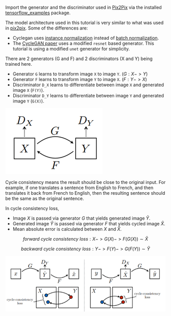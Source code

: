 Import the generator and the discriminator used in [Pix2Pix](https://github.com/tensorflow/examples/blob/master/tensorflow_examples/models/pix2pix/pix2pix.py) via the installed [tensorflow_examples](https://github.com/tensorflow/examples) package.

The model architecture used in this tutorial is very similar to what was used in [pix2pix](https://github.com/tensorflow/examples/blob/master/tensorflow_examples/models/pix2pix/pix2pix.py). Some of the differences are:
* Cyclegan uses [instance normalization](https://arxiv.org/abs/1607.08022) instead of [batch normalization](https://arxiv.org/abs/1502.03167).
* The [CycleGAN paper](https://arxiv.org/abs/1703.10593) uses a modified `resnet` based generator. This tutorial is using a modified `unet` generator for simplicity.

There are 2 generators (G and F) and 2 discriminators (X and Y) being trained here.
* Generator `G` learns to transform image `X` to image `Y`. $(G: X -> Y)$
* Generator `F` learns to transform image `Y` to image `X`. $(F: Y -> X)$
* Discriminator `D_X` learns to differentiate between image `X` and generated image `X` (`F(Y)`).
* Discriminator `D_Y` learns to differentiate between image `Y` and generated image `Y` (`G(X)`).

![Cyclegan model](imgs/cyclegan_model.png)


Cycle consistency means the result should be close to the original input. For example, if one translates a sentence from English to French, and then translates it back from French to English, then the resulting sentence should be the same as the  original sentence.

In cycle consistency loss,
* Image $X$ is passed via generator $G$ that yields generated image $\hat{Y}$.
* Generated image $\hat{Y}$ is passed via generator $F$ that yields cycled image $\hat{X}$.
* Mean absolute error is calculated between $X$ and $\hat{X}$.

$$forward\ cycle\ consistency\ loss: X -> G(X) -> F(G(X)) \sim \hat{X}$$

$$backward\ cycle\ consistency\ loss: Y -> F(Y) -> G(F(Y)) \sim \hat{Y}$$


![Cycle loss](imgs/cycle_loss.png)
